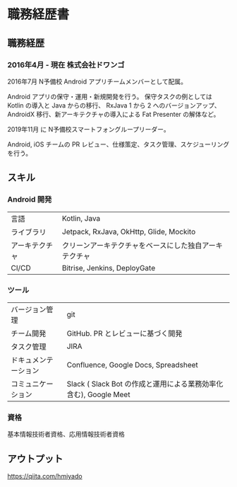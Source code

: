 # 職務経歴書

## 職務経歴

### 2016年4月 - 現在 株式会社ドワンゴ

2016年7月 N予備校 Android アプリチームメンバーとして配属。

Android アプリの保守・運用・新規開発を行う。
保守タスクの例としては Kotlin の導入と Java からの移行、 RxJava 1 から 2 へのバージョンアップ、 AndroidX 移行、新アーキテクチャの導入による Fat Presenter の解体など。

2019年11月 に N予備校スマートフォングループリーダー。

Android, iOS チームの PR レビュー、仕様策定、タスク管理、スケジューリングを行う。

## スキル

### Android 開発

| | |
|:-|:-|
| 言語 | Kotlin, Java |
| ライブラリ | Jetpack, RxJava, OkHttp, Glide, Mockito |
| アーキテクチャ | クリーンアーキテクチャをベースにした独自アーキテクチャ |
| CI/CD | Bitrise, Jenkins, DeployGate |

### ツール

| | |
|:-|:-|
| バージョン管理 | git |
| チーム開発 | GitHub. PR とレビューに基づく開発 |
| タスク管理 | JIRA |
| ドキュメンテーション | Confluence, Google Docs, Spreadsheet |
| コミュニケーション | Slack ( Slack Bot の作成と運用による業務効率化含む), Google Meet |

### 資格

基本情報技術者資格、応用情報技術者資格

## アウトプット

https://qiita.com/hmiyado